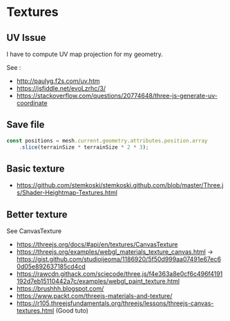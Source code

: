 # Textures

## UV Issue

I have to compute UV map projection for my geometry.

See :

- <http://paulyg.f2s.com/uv.htm>
- <https://jsfiddle.net/evoLzrhc/3/>
- <https://stackoverflow.com/questions/20774648/three-js-generate-uv-coordinate>

## Save file

```js
const positions = mesh.current.geometry.attributes.position.array
    .slice(terrainSize * terrainSize * 2 * 3);
```

## Basic texture

- <https://github.com/stemkoski/stemkoski.github.com/blob/master/Three.js/Shader-Heightmap-Textures.html>

## Better texture

See CanvasTexture

- <https://threejs.org/docs/#api/en/textures/CanvasTexture>
- <https://threejs.org/examples/webgl_materials_texture_canvas.html> -> <https://gist.github.com/studioijeoma/1186920/5f50d999aa07491e67ec60d05e892637185cd4cd>
- <https://rawcdn.githack.com/sciecode/three.js/f4e363a8e0cf6c496f4191192d7eb15110442a7c/examples/webgl_paint_texture.html>
- <https://brushhh.blogspot.com/>
- <https://www.packt.com/threejs-materials-and-texture/>
- <https://r105.threejsfundamentals.org/threejs/lessons/threejs-canvas-textures.html> (Good tuto)
